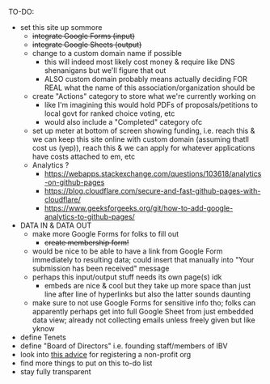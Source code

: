 TO-DO:
- set this site up sommore
  - ~~integrate Google Forms (input)~~
  - ~~integrate Google Sheets (output)~~
  - change to a custom domain name if possible
    - this will indeed most likely cost money & require like DNS shenanigans but we'll figure that out
    - ALSO custom domain probably means actually deciding FOR REAL what the name of this association/organization should be
  - create "Actions" category to store what we're currently working on
    - like I'm imagining this would hold PDFs of proposals/petitions to local govt for ranked choice voting, etc
    - would also include a "Completed" category ofc
  - set up meter at bottom of screen showing funding, i.e. reach this & we can keep this site online with custom domain (assuming thatll cost us (yep)), reach this & we can apply for whatever applications have costs attached to em, etc
  - Analytics ?
    - https://webapps.stackexchange.com/questions/103618/analytics-on-github-pages
    - https://blog.cloudflare.com/secure-and-fast-github-pages-with-cloudflare/
    - https://www.geeksforgeeks.org/git/how-to-add-google-analytics-to-github-pages/
- DATA IN & DATA OUT
  - make more Google Forms for folks to fill out
    - ~~create membership form!~~
  - would be nice to be able to have a link from Google Form immediately to resulting data; could insert that manually into "Your submission has been received" message 
  - perhaps this input/output stuff needs its own page(s) idk
    - embeds are nice & cool but they take up more space than just line after line of hyperlinks but also the latter sounds daunting
  - make sure to not use Google Forms for sensitive info tho; folks can apparently perhaps get into full Google Sheet from just embedded data view; already not collecting emails unless freely given but like yknow
- define Tenets
- define "Board of Directors" i.e. founding staff/members of IBV
- look into [this advice](https://www.oflaherty-law.com/learn-about-law/how-do-i-register-a-non-profit-organization-in-iowa) for registering a non-profit org
- find more things to put on this to-do list
- stay fully transparent
